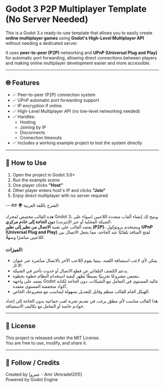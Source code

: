 # Godot 3 P2P Multiplayer Template (No Server Needed)

This is a Godot 3.x ready-to-use template that allows you to easily create **online multiplayer games** using **Godot's High-Level Multiplayer API** without needing a dedicated server.

It uses **peer-to-peer (P2P)** networking and **UPnP (Universal Plug and Play)** for automatic port forwarding, allowing direct connections between players and making online multiplayer development easier and more accessible.


---

## 🌐 Features

- ✅ Peer-to-peer (P2P) connection system
- ✅ UPnP automatic port forwarding support
- ✅ IP encryption if online.
- ✅ High-Level Multiplayer API (no low-level networking needed)
- ✅ Handles:
  - Hosting
  - Joining by IP
  - Disconnects
  - Connection timeouts
- ✅ Includes a working example project to test the system directly

---

## 🚀 How to Use

1. Open the project in Godot 3.6+
2. Run the example scene
3. One player clicks **"Host"**
4. Other player enters host's IP and clicks **"Join"**
5. Enjoy direct multiplayer with no server required

---## 🌍 الشرح باللغة العربية

هذه القالب مخصص لمحرك Godot 3، ويتيح لك إنشاء ألعاب متعددة اللاعبين (سواء على الشبكة المحلية أو عبر الإنترنت) **دون الحاجة إلى خادم مركزي**.  
يعتمد القالب على تقنية **الاتصال من نظير إلى نظير (P2P)**، ويستخدم بروتوكول **UPnP (Universal Plug and Play)** لفتح المنافذ تلقائيًا عند الحاجة، مما يجعل الاتصال بين اللاعبين مباشرًا وسهلًا.

### الميزات:

- يمكن لأي لاعب استضافة اللعبة، بينما يقوم اللاعب الآخر بالاتصال مباشرة عبر عنوان الـ IP.
- يدعم الكشف التلقائي عن قطع الاتصال أو حدوث تأخير في الشبكة.
- يتضمن مشروعًا تجريبيًا بسيطًا يُظهر كيفية استخدام النظام خطوة بخطوة.
- يعتمد على واجهة Godot عالية المستوى في التعامل مع الشبكات، دون الحاجة لكتابة أكواد منخفضة المستوى معقدة.
- الهيكل العام للقالب منظم وقابل للتعديل بسهولة ليتناسب مع مشروعك الخاص.

هذا القالب مناسب لأي مطوّر يرغب في تقديم تجربة لعب جماعية بدون الحاجة إلى إعداد خوادم خاصة أو التعامل مع تكاليف الاستضافة.

---

## 📜 License

This project is released under the MIT License.  
You are free to use, modify, and share it.

---

## 🔗 Follow / Credits

Created by [عمرو - Amr (Amradel201)]  
Powered by Godot Engine
